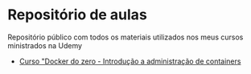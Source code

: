 # Repositório de aulas
Repositório público com todos os materiais utilizados nos meus cursos ministrados na Udemy

* <a href="https://www.udemy.com/docker-introducao-a-administracao-de-containers/" target="_blank">Curso "Docker do zero - Introdução a administração de containers</a>
